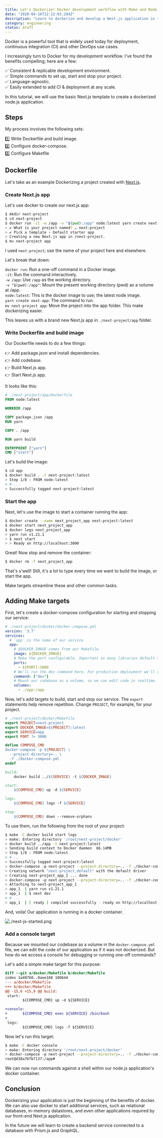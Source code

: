 ```yaml
---
title: Let's Dockerize! Docker development workflow with Make and Node.js
date: "2020-04-16T22:12:03.284Z"
description: "Learn to dockerize and develop a Next.js application in this step-by-step tutorial."
category: engineering
status: draft
---
```


Docker is a powerful tool that is widely used today for deployment,
continuous integration (CI) and other DevOps use cases.

I increasingly turn to Docker for my development workflow. I've found the 
benefits compelling; here are a few:

:white_check_mark: Consistent & replicable development environment.  
:white_check_mark: Simple commands to set up, start and stop your project.  
:white_check_mark: Language-agnostic.  
:white_check_mark: Easily extended to add CI & deployment at any scale.

In this tutorial, we will use the basic Next.js template to create a dockerized node.js application.

## Steps

My process involves the following sets:

:one: Write Dockerfile and build image.  
:two: Configure docker-compose.  
:three: Configure Makefile

## Dockerfile

Let's take as an example Dockerizing a project created with 
[Next.js](https://nextjs.org).

### Create Next.js app

Let's use docker to create our next.js app:

```bash
$ mkdir next-project
$ cd next-project
$ docker run -it -w /app -v "$(pwd):/app" node:latest yarn create next-app
> ✔ What is your project named? … next-project
> ✔ Pick a template › Default starter app
> Creating a new Next.js app in /next-project.
$ mv next-project app
```

I used `next-project`; use the name of your project here and elsewhere.

Let's break that down:

`docker run`: Run a one-off command in a Docker image.  
`-it`: Run the command interactively.  
`-w /app`: Use `/app` as the working directory.  
`-v "$(pwd):/app"`: Mount the present working directory (pwd) as a volume at /app.  
`node:latest`: This is the docker image to use; the latest node image.  
`yarn create next-app`: The command to run.  
`mv next-project app`: Move the project into the app folder. This make dockerizing easier.  

This leaves us with a brand new Next.js app in `./next-project/app` folder.

### Write Dockerfile and build image

Our Dockerfile needs to do a few things:

:point_right: Add package.json and install dependencies.  
:point_right: Add codebase.  
:point_right: Build Next.js app.  
:point_right: Start Next.js app.

It looks like this:

```Dockerfile
# ./next-project/app/Dockerfile
FROM node:latest

WORKDIR /app

COPY package.json /app
RUN yarn

COPY . /app

RUN yarn build

ENTRYPOINT ["yarn"]
CMD ["start"]
```

Let's build the image:

```bash
$ cd app
$ docker build . -t next-project:latest
> Step 1/8 : FROM node:latest
> # ...
> Successfully tagged next-project:latest
```

### Start the app

Next, let's use the image to start a container running the app:

```bash
$ docker create --name next_project_app next-project:latest
$ docker start next_project_app
$ docker logs next_project_app
> yarn run v1.21.1
> $ next start
> > Ready on http://localhost:3000
```

Great! Now stop and remove the container:

```bash
$ docker rm -f next_project_app
```

That's s'well! Still, it's a lot to type every time we want to build the image, or start the app.

Make targets streamline these and other common tasks.

## Adding Make targets

First, let's create a docker-compose configuration for starting and stopping our service:

```yml
# ./next-project/docker/docker-compose.yml
version: '3.7'
services:
  # `app` is the name of our service
  app:
    # $DOCKER_IMAGE comes from our Makefile.
    image: ${DOCKER_IMAGE}
    # Make the port configurable. Important as many libraries default to 3000.
    ports:
      - ${PORT}:3000
    # We'll run the dev command here. For production deployment we'll change this.
    command: ["dev"]
    # Mount our codebase as a volume, so we can edit code in realtime.
    volumes:
      - ./app:/app
```

Now, let's add targets to build, start and stop our service. The `export` statements help remove repetition. Change `PROJECT`, for example, for your project.

```Makefile
# ./next-project/docker/Makefile
export PROJECT=next-project
export DOCKER_IMAGE=${PROJECT}:latest
export SERVICE=app
export PORT ?= 3000

define COMPOSE_CMD
docker-compose -p ${PROJECT} \
  --project-directory=.. \
  -f ./docker-compose.yml
endef

build:
	docker build ../${SERVICE} -t ${DOCKER_IMAGE}

start:
	${COMPOSE_CMD} up -d ${SERVICE}

logs:
	${COMPOSE_CMD} logs -f ${SERVICE}

stop:
	${COMPOSE_CMD} down --remove-orphans
```

To use them, run the following from the root of your project:

```bash
$ make -C docker build start logs
> make: Entering directory '/root/next-project/docker'
> docker build ../app -t next-project:latest
> Sending build context to Docker daemon  66.14MB
> Step 1/8 : FROM node:latest
> # ...
> Successfully tagged next-project:latest
> docker-compose -p next-project --project-directory=.. -f ./docker-compose.yml up -d app
> Creating network "next-project_default" with the default driver
> Creating next-project_app_1 ... done
> docker-compose -p next-project --project-directory=.. -f ./docker-compose.yml logs -f app
> Attaching to next-project_app_1
> app_1  | yarn run v1.21.1
> app_1  | $ next dev
> # ...
> app_1  | [ ready ] compiled successfully - ready on http://localhost:3000
```

And, voila! Our application is running in a docker container.

![./next-js-started.png](./next-js-started.png)

### Add a console target 

Because we mounted our codebase as a volume in the `docker-compose.yml` file, we 
can edit the code of our application as if it was not dockerized. But how do we 
access a console for debugging or running one-off commands?

Let's add a simple make target for this purpose:

```diff
diff --git a/docker/Makefile b/docker/Makefile
index 1a40760..0aee168 100644
--- a/docker/Makefile
+++ b/docker/Makefile
@@ -15,6 +15,9 @@ build:
 start:
        ${COMPOSE_CMD} up -d ${SERVICE}

+console:
+       ${COMPOSE_CMD} exec ${SERVICE} /bin/bash
+
 logs:
        ${COMPOSE_CMD} logs -f ${SERVICE}
```

Now let's run this target:

```bash
$ make -C docker console
> make: Entering directory '/root/next-project/docker'
> docker-compose -p next-project --project-directory=.. -f ./docker-compose.yml exec app /bin/bash
root@d38a76fb7137:/app#
```

We can now run commands against a shell within our node.js application's docker container.

## Conclusion

Dockerizing your application is just the beginning of the benefits of docker. We can also use docker to start additional services, such as relational databases, in-memory datastores, and even other applications required by our front-end Next.js application.

In the future we will learn to create a backend service connected to a database with Prism.js and GraphQL.

